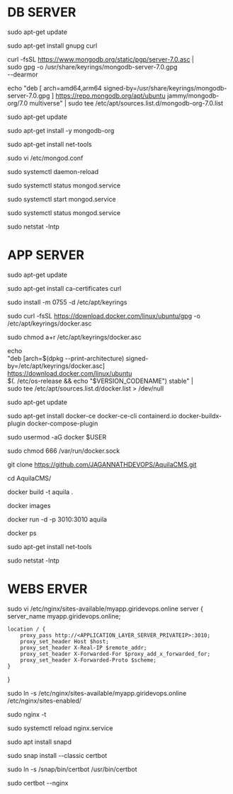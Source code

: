 DB SERVER
=========

sudo apt-get update

sudo apt-get install gnupg curl

curl -fsSL https://www.mongodb.org/static/pgp/server-7.0.asc | \
   sudo gpg -o /usr/share/keyrings/mongodb-server-7.0.gpg \
   --dearmor

echo "deb [ arch=amd64,arm64 signed-by=/usr/share/keyrings/mongodb-server-7.0.gpg ] https://repo.mongodb.org/apt/ubuntu jammy/mongodb-org/7.0 multiverse" | sudo tee /etc/apt/sources.list.d/mongodb-org-7.0.list

sudo apt-get update

sudo apt-get install -y mongodb-org

sudo apt-get install net-tools

sudo vi /etc/mongod.conf

sudo systemctl daemon-reload

sudo systemctl status mongod.service

sudo systemctl start mongod.service

sudo systemctl status mongod.service

sudo netstat -lntp

	
	
APP SERVER
==========

sudo apt-get update

sudo apt-get install ca-certificates curl

sudo install -m 0755 -d /etc/apt/keyrings

sudo curl -fsSL https://download.docker.com/linux/ubuntu/gpg -o /etc/apt/keyrings/docker.asc

sudo chmod a+r /etc/apt/keyrings/docker.asc

echo \
  "deb [arch=$(dpkg --print-architecture) signed-by=/etc/apt/keyrings/docker.asc] https://download.docker.com/linux/ubuntu \
  $(. /etc/os-release && echo "$VERSION_CODENAME") stable" | \
  sudo tee /etc/apt/sources.list.d/docker.list > /dev/null


sudo apt-get update

sudo apt-get install docker-ce docker-ce-cli containerd.io docker-buildx-plugin docker-compose-plugin

sudo usermod -aG docker $USER

sudo chmod 666 /var/run/docker.sock

git clone https://github.com/JAGANNATHDEVOPS/AquilaCMS.git

cd AquilaCMS/

docker build -t aquila .

docker images

docker run -d -p 3010:3010 aquila

docker ps

sudo apt-get install net-tools

sudo netstat -lntp

WEBS ERVER
==========

sudo vi /etc/nginx/sites-available/myapp.giridevops.online
server {
    server_name myapp.giridevops.online;

    location / {
        proxy_pass http://<APPLICATION_LAYER_SERVER_PRIVATEIP>:3010;
        proxy_set_header Host $host;
        proxy_set_header X-Real-IP $remote_addr;
        proxy_set_header X-Forwarded-For $proxy_add_x_forwarded_for;
        proxy_set_header X-Forwarded-Proto $scheme;
    }
}

sudo ln -s /etc/nginx/sites-available/myapp.giridevops.online /etc/nginx/sites-enabled/

sudo nginx -t

sudo systemctl reload nginx.service

sudo apt install snapd

sudo snap install --classic certbot

sudo ln -s /snap/bin/certbot /usr/bin/certbot

sudo certbot --nginx
